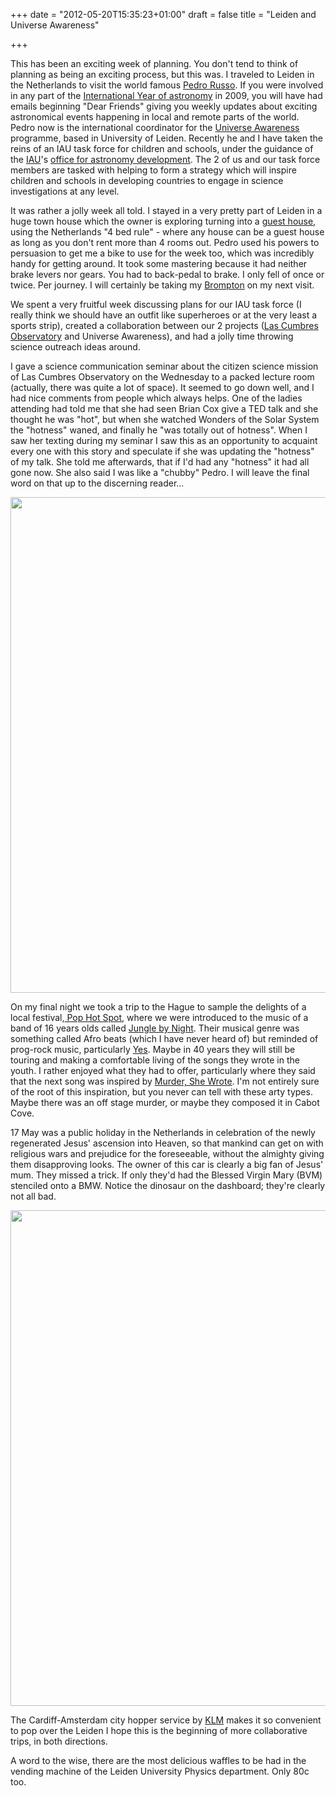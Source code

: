+++
date = "2012-05-20T15:35:23+01:00"
draft = false
title = "Leiden and Universe Awareness"

+++

<p>This has been an exciting week of planning. You don't tend to think of planning as being an exciting process, but this was. I traveled to Leiden in the Netherlands to visit the world famous <a href="http://www.iau.org/administration/membership/individual/13671/">Pedro Russo</a>. If you were involved in any part of the <a href="http://www.astronomy2009.org">International Year of astronomy</a> in 2009, you will have had emails beginning "Dear Friends" giving you weekly updates about exciting astronomical events happening in local and remote parts of the world. Pedro now is the international coordinator for the <a href="http://www.unawe.org">Universe Awareness</a> programme, based in University of Leiden. Recently he and I have taken the reins of an IAU task force for children and schools, under the guidance of the <a href="http://iau.org">IAU</a>'s <a href="http://www.astro4dev.org">office for astronomy development</a>. The 2 of us and our task force members are tasked with helping to form a strategy which will inspire children and schools in developing countries to engage in science investigations at any level.</p>

<p>It was rather a jolly week all told. I stayed in a very pretty part of Leiden in a huge town house which the owner is exploring turning into a <a href="http://www.wix.com/guesthouseleiden/24#!information">guest house</a>, using the Netherlands "4 bed rule" - where any house can be a guest house as long as you don't rent more than 4 rooms out. Pedro used his powers to persuasion to get me a bike to use for the week too, which was incredibly handy for getting around. It took some mastering because it had neither brake levers nor gears. You had to back-pedal to brake. I only fell of once or twice. Per journey. I will certainly be taking my <a href="http://www.brompton.com">Brompton</a> on my next visit.</p>

<p>We spent a very fruitful week discussing plans for our IAU task force (I really think we should have an outfit like superheroes or at the very least a sports strip), created a collaboration between our 2 projects (<a href="http://lcogt.net">Las Cumbres Observatory</a> and Universe Awareness), and had a jolly time throwing science outreach ideas around. </p>

<p>I gave a science communication seminar about the citizen science mission of Las Cumbres Observatory on the Wednesday to a packed lecture room (actually, there was quite a lot of space). It seemed to go down well, and I had nice comments from people which always helps. One of the ladies attending had told me that she had seen Brian Cox give a TED talk and she thought he was "hot", but when she watched Wonders of the Solar System the "hotness" waned, and finally he "was totally out of hotness". When I saw her texting during my seminar I saw this as an opportunity to acquaint every one with this story and speculate if she was updating the "hotness" of my talk. She told me afterwards, that if I'd had any "hotness" it had all gone now. She also said I was like a "chubby" Pedro. I will leave the final word on that up to the discerning reader...</p>

<p><a href="http://static.darkmattersheep.uk/2012/05/IMG_0858.jpg"><img alt="" class="aligncenter size-large wp-image-633" height="793" src="http://static.darkmattersheep.uk/2012/05/IMG_0858-e1337528088804-768x1024.jpg" title="UNAWE group photo" width="595" /></a></p>

<p>On my final night we took a trip to the Hague to sample the delights of a local festival,<a href="http://www.pophotspot.nl"> Pop Hot Spot</a>, where we were introduced to the music of a band of 16 years olds called <a href="http://www.junglebynight.com/">Jungle by Night</a>. Their musical genre was something called Afro beats (which I have never heard of) but reminded of prog-rock music, particularly <a href="http://www.yesworld.com/">Yes</a>. Maybe in 40 years they will still be touring and making a comfortable living of the songs they wrote in the youth. I rather enjoyed what they had to offer, particularly where they said that the next song was inspired by <a href="http://en.wikipedia.org/wiki/Murder,_She_Wrote">Murder, She Wrote</a>. I'm not entirely sure of the root of this inspiration, but you never can tell with these arty types. Maybe there was an off stage murder, or maybe they composed it in Cabot Cove.</p>

<p>17 May was a public holiday in the Netherlands in celebration of the newly regenerated Jesus' ascension into Heaven, so that mankind can get on with religious wars and prejudice for the foreseeable, without the almighty giving them disapproving looks. The owner of this car is clearly a big fan of Jesus' mum. They missed a trick. If only they'd had the Blessed Virgin Mary (BVM) stenciled onto a BMW. Notice the dinosaur on the dashboard; they're clearly not all bad.</p>

<p><a href="http://static.darkmattersheep.uk/2012/05/IMG_0856.jpg"><img alt="" class="aligncenter size-large wp-image-634" height="793" src="http://static.darkmattersheep.uk/2012/05/IMG_0856-e1337528047408-768x1024.jpg" title="BVM on a car" width="595" /></a></p>

<p>The Cardiff-Amsterdam city hopper service by <a href="http://www.klm.com">KLM</a> makes it so convenient to pop over the Leiden I hope this is the beginning of more collaborative trips, in both directions.</p>

<p>A word to the wise, there are the most delicious waffles to be had in the vending machine of the Leiden University Physics department. Only 80c too.</p>